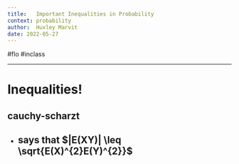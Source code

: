 ```yaml
---
title:   Important Inequalities in Probability
context: probability
author:  Huxley Marvit
date: 2022-05-27
---
```


#flo  #inclass 

***

# Inequalities!

## cauchy-scharzt
- says that $|E(XY)| \leq \sqrt{E(X)^{2}E(Y)^{2}}$
	- 
